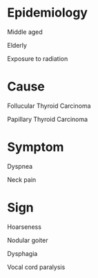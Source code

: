 # Epidemiology

Middle aged

Elderly

Exposure to radiation

# Cause

Follucular Thyroid Carcinoma

Papillary Thyroid Carcinoma

# Symptom

Dyspnea

Neck pain

# Sign

Hoarseness

Nodular goiter

Dysphagia

Vocal cord paralysis
